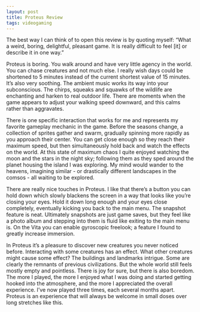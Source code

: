 ```yaml
---
layout: post
title: Proteus Review
tags: videogaming
---
```


The best way I can think of to open this review is by quoting myself:
“What a weird, boring, delightful, pleasant game. It is really difficult to feel [it] or describe it in one way.”

Proteus is boring. You walk around and have very little agency in the world.  You can chase creatures and not much else.  I really wish days could be shortened to 5 minutes instead of the current shortest value of 15 minutes.  It’s also very soothing.  The ambient music works its way into your subconscious.  The chirps, squeaks and squawks of the wildlife are enchanting and harken to real outdoor life.  There are moments when the game appears to adjust your walking speed downward, and this calms rather than aggravates.

There is one specific interaction that works for me and represents my favorite gameplay mechanic in the game.  Before the seasons change, a collection of sprites gather and swarm, gradually spinning more rapidly as you approach their center.  You can get close enough so they reach their maximum speed, but then simultaneously hold back and watch the effects on the world.  At this state of maximum chaos I quite enjoyed watching the moon and the stars in the night sky; following them as they sped around the planet housing the island I was exploring.  My mind would wander to the heavens, imagining similar - or drastically different landscapes in the comsos - all waiting to be explored.

There are really nice touches in Proteus.  I like that there’s a button you can hold down which slowly blackens the screen in a way that looks like you’re closing your eyes.  Hold it down long enough and your eyes close completely, eventually kicking you back to the main menu.  The snapshot feature is neat.  Ultimately snapshots are just game saves, but they feel like a photo album and stepping into them is fluid like exiting to the main menu is.  On the Vita you can enable gyroscopic freelook; a feature I found to greatly increase immersion.

In Proteus it’s a pleasure to discover new creatures you never noticed before.  Interacting with some creatures has an effect.  What other creatures might cause some effect?  The buildings and landmarks intrigue.  Some are clearly the remnants of previous civilizations.  But the whole world still feels mostly empty and pointless.  There is joy for sure, but there is also boredom.  The more I played, the more I enjoyed what I was doing and started getting hooked into the atmosphere, and the more I appreciated the overall experience.  I’ve now played three times, each several months apart.  Proteus is an experience that will always be welcome in small doses over long stretches like this.
